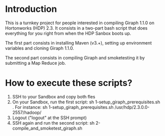 # Introduction

This is a turnkey project for people interested in compiling Giraph 1.1.0 on Hortonworks (HDP) 2.3. It consists in a two-part bash script that does everything for you right from when the HDP Sanbox boots up. 

The first part consists in installing Maven (v3.+), setting up environment variables and cloning Giraph 1.1.0. 

The second part consists in compiling Giraph and smoketesting it by submitting a Map Reduce job. 

# How to execute these scripts? 

1. SSH to your Sandbox and copy both fles
2. On your Sandbox, run the first script: sh 1-setup_giraph_prerequisites.sh <path to hadoop>. For instance: sh 1-setup_giraph_prerequisites.sh /usr/hdp/2.3.0.0-2557/hadoop/
3. Logout ("logout" at the SSH prompt)
4. SSH again and run the second script: sh 2-compile_and_smoketest_giraph.sh

